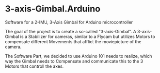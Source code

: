 # 3-axis-Gimbal.Arduino
Software for a 2-IMU, 3-Axis Gimbal for Arduino microcontroller

The goal of the project is to create a so-called "3-axis-Gimbal".
A 3-axis-Gimbal is a Stabilizer for cameras, similar to a Flycam but utilizes Motors to compensate
different Movements that afflict the moviepicture of the camera.

The Software Part, we decided to use Arduino 101 needs to realize, which way the Gimbal needs to Compensate
and communicate this to the 3 Motors that controll the axes.
